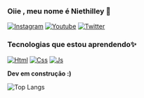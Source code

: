 

### Oiie , meu nome é Niethilley 👋

[![Instagram](https://img.shields.io/badge/Instagram-E4405F?style=for-the-badge&logo=instagram&logoColor=white
)](https://www.instagram.com/ni.braz/)
[![Youtube](https://img.shields.io/badge/YouTube-FF0000?style=for-the-badge&logo=youtube&logoColor=white
)]()
[![Twitter](https://img.shields.io/badge/Twitter-1DA1F2?style=for-the-badge&logo=twitter&logoColor=white
)]()


### Tecnologias que estou aprendendo✨

[![Html](https://img.shields.io/badge/HTML-239120?style=for-the-badge&logo=html5&logoColor=white
)]()
[![Css](https://img.shields.io/badge/CSS-239120?&style=for-the-badge&logo=css3&logoColor=white
)]()
[![Js](https://img.shields.io/badge/JavaScript-F7DF1E?style=for-the-badge&logo=javascript&logoColor=black
)]()

<strong>Dev em construção :)</strong>

![Top Langs](https://github-readme-stats.vercel.app/api/top-langs/?username=anuraghazra&hide_progress=true)
